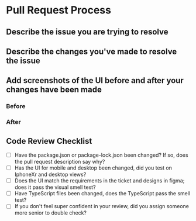 # Pull Request Process

## Describe the issue you are trying to resolve

<!-- Describe the issue and link any relevant documents, designs, other issues, etc  -->

## Describe the changes you've made to resolve the issue

<!-- Brief description of the changes you made, files you touched, etc -->

## Add screenshots of the UI before and after your changes have been made

<!-- You should have 2 images minimum, for desktop, 4 for mobile and desktop combined -->

### Before

### After

## Code Review Checklist

<!-- This checklist is for requesters and reviewers  -->

- [ ] Have the package.json or package-lock.json been changed? If so, does the pull request description say why?
- [ ] Has the UI for mobile and desktop been changed, did you test on IphoneXr and desktop views?
- [ ] Does the UI match the requirements in the ticket and designs in figma; does it pass the visual smell test?
- [ ] Have TypeScript files been changed, does the TypeScript pass the smell test?
- [ ] If you don't feel super confident in your review, did you assign someone more senior to double check?

